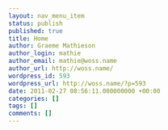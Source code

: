 ```yaml
---
layout: nav_menu_item
status: publish
published: true
title: Home
author: Graeme Mathieson
author_login: mathie
author_email: mathie@woss.name
author_url: http://woss.name/
wordpress_id: 593
wordpress_url: http://woss.name/?p=593
date: 2011-02-27 08:56:11.000000000 +00:00
categories: []
tags: []
comments: []
---
```


